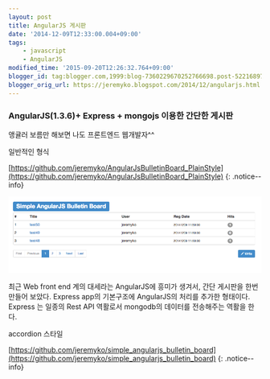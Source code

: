 ```yaml
---
layout: post
title: AngularJS 게시판
date: '2014-12-09T12:33:00.004+09:00'
tags:
    - javascript
    - AngularJS
modified_time: '2015-09-20T12:26:32.764+09:00'
blogger_id: tag:blogger.com,1999:blog-7360229670252766698.post-5221689779370133846
blogger_orig_url: https://jeremyko.blogspot.com/2014/12/angularjs.html
---
```


<h3> <span style="color:{{site.span_h3_color}}"> 
AngularJS(1.3.6)+ Express + mongojs 이용한 간단한 게시판
</span> </h3>

앵귤러 보름만 해보면 나도 프론트엔드 웹개발자^^

일반적인 형식

[https://github.com/jeremyko/AngularJsBulletinBoard_PlainStyle](https://github.com/jeremyko/AngularJsBulletinBoard_PlainStyle)
{: .notice--info}

![blog-image](/assets/img/20141209-simpleAngularjsBB.png)

최근 Web front end 계의 대세라는 AngularJS에 흥미가 생겨서, 간단 게시판을 한번 만들어 보았다. Express app의 기본구조에 AngularJS의 처리를 추가한 형태이다. Express 는 일종의 Rest API 역활로서 mongodb의 데이터를 전송해주는 역활을 한다.

accordion 스타일

[https://github.com/jeremyko/simple_angularjs_bulletin_board](https://github.com/jeremyko/simple_angularjs_bulletin_board)
{: .notice--info}

